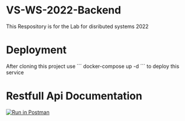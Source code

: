 # VS-WS-2022-Backend
This Respository is for the Lab for disributed systems 2022

# Deployment
After cloning this project use
´´´
docker-compose up -d
´´´
to deploy this service
# Restfull Api Documentation
[![Run in Postman](https://run.pstmn.io/button.svg)](https://app.getpostman.com/run-collection/19889561-b28541b5-d784-40c8-9a71-b4d2ad75db24?action=collection%2Ffork&collection-url=entityId%3D19889561-b28541b5-d784-40c8-9a71-b4d2ad75db24%26entityType%3Dcollection%26workspaceId%3D0e3fe4b7-26d3-4205-905d-6d5dc6603390)
